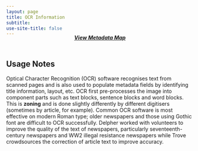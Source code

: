 ```yaml
---
layout: page
title: OCR Information
subtitle:  
use-site-title: false
---
```


<h4 style="text-align:center;font-style:italic;margin-top:-20px;margin-bottom:50px;"><a href="../../maps/ocr">View Metadata Map</a></h4>

## Usage Notes

Optical Character Recognition (OCR) software recognises text from
scanned pages and is also used to populate metadata fields by
identifying title information, layout, etc. OCR first pre-processes the
image into component parts such as text blocks, sentence blocks and word
blocks. This is **zoning** and is done slightly differently by different
digitisers (sometimes by article, for example). Common OCR software is
most effective on modern Roman type; older newspapers and those using
Gothic font are difficult to OCR successfully. Delpher worked with
volunteers to improve the quality of the text of newspapers,
particularly seventeenth-century newspapers and WW2 illegal resistance
newspapers while Trove crowdsources the correction of article text to
improve accuracy.
